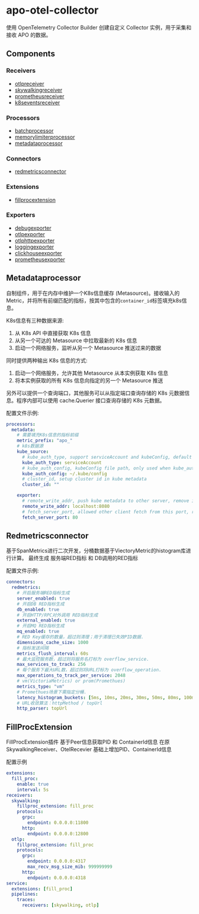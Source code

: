 # apo-otel-collector

使用 OpenTelemetry Collector Builder 创建自定义 Collector 实例，用于采集和接收 APO 的数据。

## Components
### Receivers
- [otlpreceiver](./pkg/receiver/otlpreceiver)
- [skywalkingreceiver](./pkg/receiver/skywalkingreceiver)
- [prometheusreceiver](https://github.com/open-telemetry/opentelemetry-collector-contrib/tree/main/receiver/prometheusreceiver)
- [k8seventsreceiver](https://github.com/open-telemetry/opentelemetry-collector-contrib/tree/main/receiver/k8seventsreceiver)

### Processors
- [batchprocessor](https://github.com/open-telemetry/opentelemetry-collector/tree/main/processor/batchprocessor)
- [memorylimiterprocessor](https://github.com/open-telemetry/opentelemetry-collector/tree/main/processor/memorylimiterprocessor)
- [metadataprocessor](./pkg/processor/metadataprocessor)

### Connectors
- [redmetricsconnector](./pkg/connector/redmetricsconnector)

### Extensions
- [fillprocextension](./pkg/extension/fillprocextension)

### Exporters
- [debugexporter](https://github.com/open-telemetry/opentelemetry-collector/tree/main/exporter/debugexporter)
- [otlpexporter](https://github.com/open-telemetry/opentelemetry-collector/tree/main/exporter/otlpexporter)
- [otlphttpexporter](https://github.com/open-telemetry/opentelemetry-collector/tree/main/exporter/otlphttpexporter)
- [loggingexporter](https://github.com/open-telemetry/opentelemetry-collector/tree/main/exporter/loggingexporter)
- [clickhouseexporter](https://github.com/open-telemetry/opentelemetry-collector-contrib/tree/main/exporter/clickhouseexporter)
- [prometheusexporter](https://github.com/open-telemetry/opentelemetry-collector-contrib/tree/main/exporter/prometheusexporter)

## Metadataprocessor

自制组件，用于在内存中维护一个K8s信息缓存 (Metasource)。接收输入的Metric，并将所有前缀匹配的指标，按其中包含的`container_id`标签填充k8s信息。

K8s信息有三种数据来源:

1. 从 K8s API 中直接获取 K8s 信息
2. 从另一个可达的 Metasource 中拉取最新的 K8s 信息
3. 启动一个网络服务，监听从另一个 Metasource 推送过来的数据

同时提供两种输出 K8s 信息的方式:

1. 启动一个网络服务，允许其他 Metasource 从本实例获取 K8s 信息
2. 将本实例获取的所有 K8s 信息向指定的另一个 Metasource 推送

另外可以提供一个查询端口，其他服务可以从指定端口查询存储的 K8s 元数据信息。程序内部可以使用 cache.Querier 接口查询存储的 K8s 元数据。

配置文件示例:

```yaml
processors:
  metadata:
    # 需要填充K8s信息的指标前缀
    metric_prefix: "apo_"
    # k8s数据源
    kube_source:
      # kube_auth_type, support serviceAccount and kubeConfig, default is serviceAccount
      kube_auth_type: serviceAccount
      # kube_auth_config, kubeConfig file path, only used when kube_auth_type is kubeConfig
      kube_auth_config: ~/.kube/config
      # cluster_id, setup cluster id in kube metadata
      cluster_id: ""

    exporter:
      # remote_write_addr, push kube metadata to other server, remove if not need
      remote_write_addr: localhost:8080
      # fetch_server_port, allowed other client fetch from this port, remove if not need
      fetch_server_port: 80
```

## Redmetricsconnector
基于SpanMetrics进行二次开发，分桶数据基于ViectoryMetric的histogram库进行计算。
最终生成 服务端RED指标 和 DB调用的RED指标

配置文件示例:
```yaml
connectors:
  redmetrics:
    # 开启服务端RED指标生成
    server_enabled: true
    # 开启DB RED指标生成
    db_enabled: true
    # 开启HTTP/RPC对外调用 RED指标生成
    external_enabled: true
    # 开启MQ RED指标生成
    mq_enabled: true
    # RED Key缓存的数量，超过则清理；用于清理已失效PID数据.
    dimensions_cache_size: 1000
    # 指标发送间隔
    metrics_flush_interval: 60s
    # 最大监控服务数，超过则将服务名打标为 overflow_service.
    max_services_to_track: 256
    # 每个服务下最大URL数，超过则将URL打标为 overflow_operation.
    max_operations_to_track_per_service: 2048
    # vm(VictoriaMetrics) or prom(Promethues)
    metrics_type: "vm"
    # Promethues场景下需指定分桶.
    latency_histogram_buckets: [5ms, 10ms, 20ms, 30ms, 50ms, 80ms, 100ms, 150ms, 200ms, 300ms, 400ms, 500ms, 800ms, 1200ms, 3s, 5s, 10s, 15s, 20s, 30s, 40s, 50s, 60s]
    # URL收敛算法：httpMethod / topUrl
    http_parser: topUrl
```

## FillProcExtension
FillProcExtension插件 基于Peer信息获取PID 和 ContainerId信息
在原SkywalkingReceiver、OtelRecevier 基础上增加PID、ContainerId信息

配置示例
```yaml
extensions:
  fill_proc:
    enable: true
    interval: 5s
receivers:
  skywalking:
    fillproc_extension: fill_proc
    protocols:
      grpc:
        endpoint: 0.0.0.0:11800
      http: 
        endpoint: 0.0.0.0:12800
  otlp:
    fillproc_extension: fill_proc
    protocols:
      grpc:
        endpoint: 0.0.0.0:4317
        max_recv_msg_size_mib: 999999999
      http:
        endpoint: 0.0.0.0:4318
service:
  extensions: [fill_proc]
  pipelines:
    traces:
      receivers: [skywalking, otlp]
```